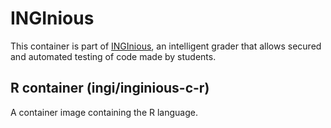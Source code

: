 INGInious
=========

This container is part of [INGInious](https://github.com/UCL-INGI/INGInious), an intelligent grader that allows secured and automated testing of code made by students. 

R container (ingi/inginious-c-r)
--------------------------------

A container image containing the R language.
